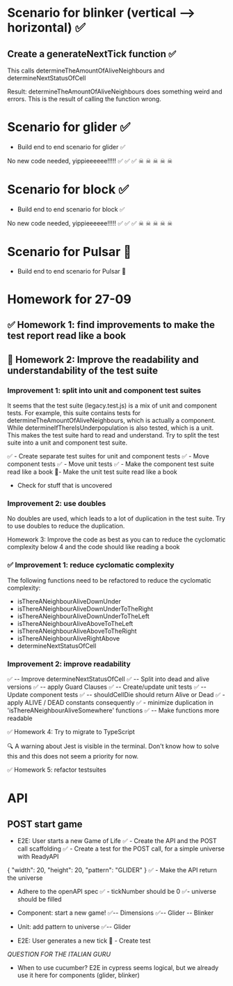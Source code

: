 # Scenario for blinker (vertical --> horizontal) ✅

## Create a generateNextTick function ✅
This calls determineTheAmountOfAliveNeighbours and determineNextStatusOfCell

Result: determineTheAmountOfAliveNeighbours does something weird and errors.
This is the result of calling the function wrong.

# Scenario for glider ✅

- Build end to end scenario for glider ✅

No new code needed, yippieeeeee!!!!! ✅ ✅ ✅ ☠ ☠ ☠ ☠ ☠

# Scenario for block ✅

- Build end to end scenario for block ✅

No new code needed, yippieeeeee!!!!! ✅ ✅ ✅ ☠ ☠ ☠ ☠ ☠

# Scenario for Pulsar 🙌

- Build end to end scenario for Pulsar 🙌

# Homework for 27-09

## ✅ Homework 1: find improvements to make the test report read like a book
## 🙌 Homework 2: Improve the readability and understandability of the test suite
### Improvement 1: split into unit and component test suites
It seems that the test suite (legacy.test.js) is a mix of unit and component tests. For example, this suite contains tests for determineTheAmountOfAliveNeighbours, which is actually a component. While determineIfThereIsUnderpopulation is also tested, which is a unit. This makes the test suite hard to read and understand. Try to split the test suite into a unit and component test suite.

✅ - Create separate test suites for unit and component tests
✅ - Move component tests
✅ - Move unit tests
✅ - Make the component test suite read like a book
🙌- Make the unit test suite read like a book
- Check for stuff that is uncovered
### Improvement 2: use doubles
No doubles are used, which leads to a lot of duplication in the test suite. Try to use doubles to reduce the duplication.

Homework 3: Improve the code as best as you can to reduce the cyclomatic complexity below 4 and the code should like reading a book
### ✅ Improvement 1: reduce cyclomatic complexity
The following functions need to be refactored to reduce the cyclomatic complexity:
- isThereANeighbourAliveDownUnder
- isThereANeighbourAliveDownUnderToTheRight
- isThereANeighbourAliveDownUnderToTheLeft
- isThereANeighbourAliveAboveToTheLeft
- isThereANeighbourAliveAboveToTheRight
- isThereANeighbourAliveRightAbove
- determineNextStatusOfCell

### Improvement 2: improve readability
✅ -- Improve determineNextStatusOfCell
✅ -- Split into dead and alive versions
✅ -- apply Guard Clauses
✅ -- Create/update unit tests
✅ -- Update component tests
✅ -- shouldCellDie should return Alive or Dead
✅ - apply ALIVE / DEAD constants consequently
✅ - minimize duplication in 'isThereANeighbourAliveSomewhere' functions
✅ -- Make functions more readable

✅ Homework 4: Try to migrate to TypeScript

🔍 A warning about Jest is visible in the terminal. Don't know how to solve this and this does not seem a priority for now.

✅ Homework 5: refactor testsuites

# API

## POST start game
- E2E: User starts a new Game of Life
✅ - Create the API and the POST call scaffolding
✅ - Create a test for the POST call, for a simple universe with ReadyAPI

{
  "width": 20,
  "height": 20,
  "pattern": "GLIDER"
}
✅ - Make the API return the universe

- Adhere to the openAPI spec
✅ - tickNumber should be 0
✅- universe should be filled

- Component: start a new game!
✅-- Dimensions
✅-- Glider
-- Blinker

- Unit: add pattern to universe
✅-- Glider

- E2E: User generates a new tick
🙌 - Create test

*QUESTION FOR THE ITALIAN GURU*
- When to use cucumber? E2E in cypress seems logical, but we already use it here for components (glider, blinker)